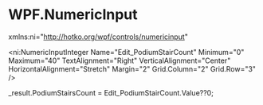 # WPF.NumericInput

xmlns:ni="http://hotko.org/wpf/controls/numericinput"

<ni:NumericInputInteger Name="Edit_PodiumStairCount"
                                        Minimum="0"
                                        Maximum="40"
                                        TextAlignment="Right"
                                        VerticalAlignment="Center"
                                        HorizontalAlignment="Stretch"
                                        Margin="2"
                                        Grid.Column="2"
                                        Grid.Row="3" />
										
_result.PodiumStairsCount = Edit_PodiumStairCount.Value??0;